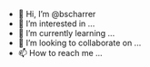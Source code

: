 - 👋 Hi, I’m @bscharrer
- 👀 I’m interested in ...
- 🌱 I’m currently learning ...
- 💞️ I’m looking to collaborate on ...
- 📫 How to reach me ...

<!---
bscharrer/bscharrer is a ✨ special ✨ repository because its `README.md` (this file) appears on your GitHub profile.
You can click the Preview link to take a look at your changes.
--->
